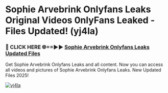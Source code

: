 # Sophie Arvebrink Onlyfans Leaks Original Videos 0nlyFans Leaked - Files Updated! (yj4la)

<h3>🔴 CLICK HERE 🌐==►► <a href="https://tinyurl.com/3hn5wdd3" rel="nofollow">Sophie Arvebrink Onlyfans Leaks Updated Files</a></h3>

Get Sophie Arvebrink Onlyfans Leaks and all content. Now you can access all videos and pictures of Sophie Arvebrink Onlyfans Leaks. New Updated Files 2025!

[![yj4la](https://i.imgur.com/4HnBqBT.gif)](https://tinyurl.com/3hn5wdd3)
